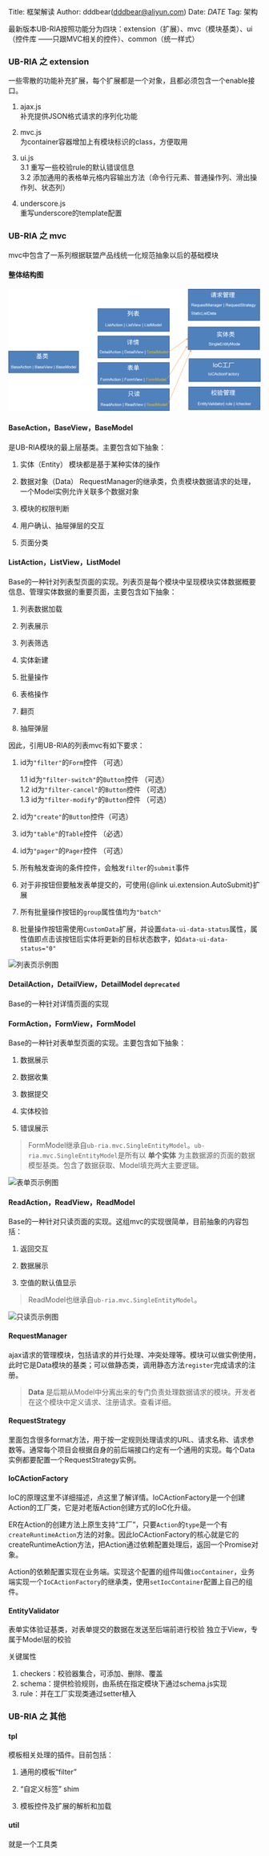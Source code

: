 Title: 框架解读
Author: dddbear(dddbear@aliyun.com)
Date: $DATE$
Tag: 架构

最新版本UB-RIA按照功能分为四块：extension（扩展）、mvc（模块基类）、ui（控件库 ——只跟MVC相关的控件）、common（统一样式）

### UB-RIA 之 extension

一些零散的功能补充扩展，每个扩展都是一个对象，且都必须包含一个enable接口。    

1. ajax.js    
补充提供JSON格式请求的序列化功能

2. mvc.js    
为container容器增加上有模块标识的class，方便取用

3. ui.js    
   3.1 重写一些校验rule的默认错误信息    
   3.2 添加通用的表格单元格内容输出方法（命令行元素、普通操作列、滑出操作列、状态列）

4. underscore.js    
重写underscore的template配置

### UB-RIA 之 mvc

mvc中包含了一系列根据联盟产品线统一化规范抽象以后的基础模块

#### 整体结构图

![整体结构图](/doc/img/mvc.png)

#### BaseAction，BaseView，BaseModel

是UB-RIA模块的最上层基类。主要包含如下抽象：

1. 实体（Entity）
模块都是基于某种实体的操作 

2. 数据对象（Data）
RequestManager的继承类，负责模块数据请求的处理，一个Model实例允许关联多个数据对象

3. 模块的权限判断

4. 用户确认、抽屉弹层的交互

5. 页面分类

#### ListAction，ListView，ListModel

Base的一种针对列表型页面的实现。列表页是每个模块中呈现模块实体数据概要信息、管理实体数据的重要页面，主要包含如下抽象：

1. 列表数据加载

2. 列表展示

3. 列表筛选

4. 实体新建

5. 批量操作

6. 表格操作

7. 翻页

8. 抽屉弹层

因此，引用UB-RIA的列表mvc有如下要求：

1. id为`"filter"`的`Form`控件  （可选）

    1.1 id为`"filter-switch"`的`Button`控件  （可选）    
    1.2 id为`"filter-cancel"`的`Button`控件  （可选）    
    1.3 id为`"filter-modify"`的`Button`控件  （可选）    

2. id为`"create"`的`Button`控件（可选）

3. id为`"table"`的`Table`控件  （必选）

4. id为`"pager"`的`Pager`控件  （可选）

5. 所有触发查询的条件控件，会触发`filter`的`submit`事件

6. 对于非按钮但要触发表单提交的，可使用{@link ui.extension.AutoSubmit}扩展

7. 所有批量操作按钮的`group`属性值均为`"batch"`

8. 批量操作按钮需使用`CustomData`扩展，并设置`data-ui-data-status`属性，属性值即点击该按钮后实体将更新的目标状态数字，如`data-ui-data-status="0"`

![列表页示例图](/doc/img/list.png)

#### DetailAction，DetailView，DetailModel  `deprecated`

Base的一种针对详情页面的实现

#### FormAction，FormView，FormModel

Base的一种针对表单型页面的实现。主要包含如下抽象：

1. 数据展示

2. 数据收集

3. 数据提交

4. 实体校验

5. 错误展示

> FormModel继承自`ub-ria.mvc.SingleEntityModel`。`ub-ria.mvc.SingleEntityModel`是所有以 **单个实体** 为主数据源的页面的数据模型基类。包含了数据获取、Model填充两大主要逻辑。

![表单页示例图](/doc/img/form.png)

#### ReadAction，ReadView，ReadModel

Base的一种针对只读页面的实现。这组mvc的实现很简单，目前抽象的内容包括：

1. 返回交互

2. 数据展示

3. 空值的默认值显示

> ReadModel也继承自`ub-ria.mvc.SingleEntityModel`。

![只读页示例图](/doc/img/form.png)

#### RequestManager

ajax请求的管理模块，包括请求的并行处理、冲突处理等。模块可以做实例使用，此时它是Data模块的基类；可以做静态类，调用静态方法```register```完成请求的注册。

> **Data** 是后期从Model中分离出来的专门负责处理数据请求的模块。开发者在这个模块中定义请求、注册请求。查看详细。

#### RequestStrategy

里面包含很多format方法，用于按一定规则处理请求的URL、请求名称、请求参数等。通常每个项目会根据自身的前后端接口约定有一个通用的实现。每个Data实例都要配置一个RequestStrategy实例。

#### IoCActionFactory

IoC的原理这里不详细描述，点这里了解详情。IoCActionFactory是一个创建Action的工厂类，它是对老版Action创建方式的IoC化升级。    

ER在Action的创建方法上原生支持“工厂”，只要```Action```的```type```是一个有`createRuntimeAction`方法的对象。因此IoCActionFactory的核心就是它的createRuntimeAction方法，把Action通过依赖配置处理后，返回一个Promise对象。

Action的依赖配置实现在业务端。实现这个配置的组件叫做```iocContainer```，业务端实现一个```IoCActionFactory```的继承类，使用```setIocContainer```配置上自己的组件。


#### EntityValidator

表单实体验证基类，对表单提交的数据在发送至后端前进行校验
独立于View，专属于Model层的校验

关键属性
1. checkers：校验器集合，可添加、删除、覆盖    
2. schema：提供检验规则，由系统在指定模块下通过schema.js实现    
3. rule：并在工厂实现类通过setter植入    


### UB-RIA 之 其他

#### tpl

模板相关处理的插件。目前包括：

1. 通用的模板“filter”

2. “自定义标签” shim

3. 模板控件及扩展的解析和加载


#### util

就是一个工具类